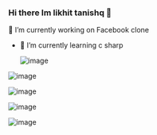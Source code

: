 ### Hi there Im likhit tanishq 👋


🔭 I’m currently working on  Facebook clone
- 🌱 I’m currently learning  c sharp 

  ![image](https://github.com/janareddyc7/janareddyc7/assets/78338629/66f12b8c-3c72-4a9d-88ff-366928b0fc0e)

![image](https://github.com/janareddyc7/janareddyc7/assets/78338629/c2d4a907-396a-4684-b081-62a1a7a9c554)

![image](https://github.com/janareddyc7/janareddyc7/assets/78338629/73a180f7-754d-4923-8f3b-cbef5a51dd0c)

![image](https://github.com/janareddyc7/janareddyc7/assets/78338629/c3edcf65-fdab-4d03-8489-ff8245cddcdd)


![image](https://github.com/janareddyc7/janareddyc7/assets/78338629/61824ab1-e9d3-4490-a5df-737f49686062)





<!--
**janareddyc7/janareddyc7** is a ✨ _special_ ✨ repository because its `README.md` (this file) appears on your GitHub profile.

Here are some ideas to get you started:

- 
-->
